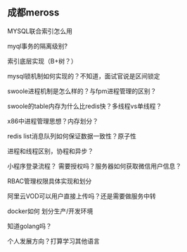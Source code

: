 ## 成都meross

MYSQL联合索引怎么用

myql事务的隔离级别?

索引底层实现（B+树？）

mysql锁机制如何实现的？不知道，面试官说是区间锁定



swoole进程机制是怎么样的？与fpm进程管理的区别？

swoole的table内存为什么比redis快？多线程vs单线程？

x86中进程管理思想？内存划分？



redis list消息队列如何保证数据一致性？原子性

进程和线程区别，协程和异步？



小程序登录流程？ 需要授权吗？服务器如何获取微信用户信息？

RBAC管理权限具体实现和划分

阿里云VOD可以用户直接上传吗？还是需要做服务中转

docker如何 划分生产/开发环境



知道golang吗？

个人发展方向？打算学习其他语言

